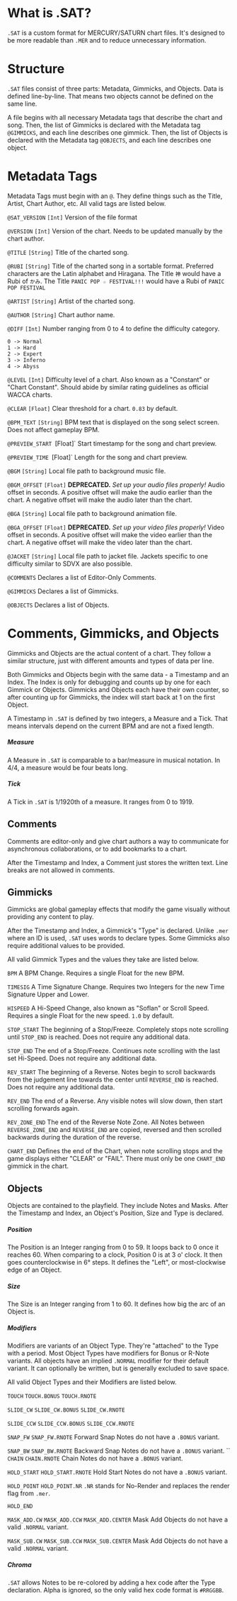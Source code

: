 # What is .SAT?
`.SAT` is a custom format for MERCURY/SATURN chart files. It's designed to be more readable than `.MER` and to reduce unnecessary information.
# Structure
`.SAT` files consist of three parts: Metadata, Gimmicks, and Objects.
Data is defined line-by-line. That means two objects cannot be defined on the same line.

A file begins with all necessary Metadata tags that describe the chart and song.
Then, the list of Gimmicks is declared with the Metadata tag `@GIMMICKS`, and each line describes one gimmick.
Then, the list of Objects is declared with the Metadata tag `@OBJECTS`, and each line describes one object.

# Metadata Tags
Metadata Tags must begin with an `@`. They define things such as the Title, Artist, Chart Author, etc. All valid tags are listed below.

`@SAT_VERSION` `[Int]`
	Version of the file format

`@VERSION` `[Int]`
	Version of the chart. Needs to be updated manually by the chart author.

`@TITLE` `[String]`
	Title of the charted song.

`@RUBI` `[String]`
	Title of the charted song in a sortable format. Preferred characters are the Latin alphabet and Hiragana. The Title `神` would have a Rubi of `かみ`. The Title `PANIC POP ☆ FESTIVAL!!!` would have a Rubi of `PANIC POP FESTIVAL`

`@ARTIST` `[String]`
	Artist of the charted song.

`@AUTHOR` `[String]`
	Chart author name.

`@DIFF` `[Int]`
	Number ranging from 0 to 4 to define the difficulty category.
	
	0 -> Normal
	1 -> Hard
	2 -> Expert
	3 -> Inferno
	4 -> Abyss

`@LEVEL` `[Int]`
	Difficulty level of a chart. Also known as a "Constant" or "Chart Constant".
	Should abide by similar rating guidelines as official WACCA charts.

`@CLEAR` `[Float]`
	Clear threshold for a chart. `0.83` by default.

`@BPM_TEXT` `[String]`
	BPM text that is displayed on the song select screen. Does not affect gameplay BPM.

`@PREVIEW_START `[Float]`
	Start timestamp for the song and chart preview.

`@PREVIEW_TIME `[Float]`
	Length for the song and chart preview.

`@BGM` `[String]`
	Local file path to background music file.

`@BGM_OFFSET` `[Float]`
	**DEPRECATED.** *Set up your audio files properly!*
	Audio offset in seconds. 
	A positive offset will make the audio earlier than the chart.
	A negative offset will make the audio later than the chart.

`@BGA` `[String]`
	Local file path to background animation file.

`@BGA_OFFSET` `[Float]`
	**DEPRECATED.** *Set up your video files properly!*
	Video offset in seconds. 
	A positive offset will make the video earlier than the chart.
	A negative offset will make the video later than the chart.

`@JACKET` `[String]`
	Local file path to jacket file. Jackets specific to one difficulty similar to SDVX are also possible.

`@COMMENTS`
	Declares a list of Editor-Only Comments.

`@GIMMICKS`
	 Declares a list of Gimmicks.

`@OBJECTS`
	Declares a list of Objects.

# Comments, Gimmicks, and Objects
Gimmicks and Objects are the actual content of a chart. They follow a similar structure, just with different amounts and types of data per line.

Both Gimmicks and Objects begin with the same data - a Timestamp and an Index.
The Index is only for debugging and counts up by one for each Gimmick or Objects. Gimmicks and Objects each have their own counter, so after counting up for Gimmicks, the index will start back at 1 on the first Object.

A Timestamp in `.SAT` is defined by two integers, a Measure and a Tick.
That means intervals depend on the current BPM and are not a fixed length.
##### Measure
A Measure in `.SAT` is comparable to a bar/measure in musical notation.
In 4/4, a measure would be four beats long. 

##### Tick
A Tick in `.SAT` is 1/1920th of a measure. It ranges from 0 to 1919.

## Comments
Comments are editor-only and give chart authors a way to communicate for asynchronous collaborations, or to add bookmarks to a chart.

After the Timestamp and Index, a Comment just stores the written text. Line breaks are not allowed in comments.
## Gimmicks
Gimmicks are global gameplay effects that modify the game visually without providing any content to play.

After the Timestamp and Index, a Gimmick's "Type" is declared. Unlike `.mer` where an ID is used, `.SAT` uses words to declare types. Some Gimmicks also require additional values to be provided.

All valid Gimmick Types and the values they take are listed below.

`BPM`
	A BPM Change. Requires a single Float for the new BPM.

`TIMESIG`
	 A Time Signature Change. Requires two Integers for the new Time Signature Upper and Lower.

`HISPEED`
	A Hi-Speed Change, also known as "Soflan" or Scroll Speed. Requires a single Float for the new speed. `1.0` by default.

`STOP_START`
	The beginning of a Stop/Freeze. Completely stops note scrolling until `STOP_END` is reached. Does not require any additional data.

`STOP_END`
	The end of a Stop/Freeze. Continues note scrolling with the last set Hi-Speed.
	Does not require any additional data.

`REV_START`
	The beginning of a Reverse. Notes begin to scroll backwards from the judgement line towards the center until `REVERSE_END` is reached.
	Does not require any additional data.

`REV_END`
	The end of a Reverse. Any visible notes will slow down, then start scrolling forwards again.

`REV_ZONE_END`
	The end of the Reverse Note Zone. All Notes between `REVERSE_ZONE_END` and `REVERSE_END` are copied, reversed and then scrolled backwards during the duration of the reverse.

`CHART_END`
	 Defines the end of the Chart, when note scrolling stops and the game displays either "CLEAR" or "FAIL". There must only be one `CHART_END` gimmick in the chart.

## Objects
Objects are contained to the playfield. They include Notes and Masks.
After the Timestamp and Index, an Object's Position, Size and Type is declared.

##### Position
The Position is an Integer ranging from 0 to 59. It loops back to 0 once it reaches 60.
When comparing to a clock, Position 0 is at 3 o' clock. It then goes counterclockwise in 6° steps. It defines the "Left", or most-clockwise edge of an Object.

##### Size
The Size is an Integer ranging from 1 to 60. It defines how big the arc of an Object is.

##### Modifiers 
Modifiers are variants of an Object Type. They're "attached" to the Type with a period.
Most Object Types have modifiers for Bonus or R-Note variants.
All objects have an implied `.NORMAL` modifier for their default variant. It can optionally be written, but is generally excluded to save space.

All valid Object Types and their Modifiers are listed below.

`TOUCH`
`TOUCH.BONUS`
`TOUCH.RNOTE`

`SLIDE_CW`
`SLIDE_CW.BONUS`
`SLIDE_CW.RNOTE`

`SLIDE_CCW`
`SLIDE_CCW.BONUS`
`SLIDE_CCW.RNOTE`

`SNAP_FW`
`SNAP_FW.RNOTE`
	Forward Snap Notes do not have a `.BONUS` variant.

`SNAP_BW`
`SNAP_BW.RNOTE`
	Backward Snap Notes do not have a `.BONUS` variant.
``
`CHAIN`
`CHAIN.RNOTE`
	Chain Notes do not have a `.BONUS` variant.

`HOLD_START`
`HOLD_START.RNOTE`
	Hold Start Notes do not have a `.BONUS` variant.

`HOLD_POINT`
`HOLD_POINT.NR`
	 `.NR` stands for No-Render and replaces the render flag from `.mer`.

`HOLD_END`

`MASK_ADD.CW`
`MASK_ADD.CCW`
`MASK_ADD.CENTER`
	Mask Add Objects do not have a valid `.NORMAL` variant.

`MASK_SUB.CW`
`MASK_SUB.CCW`
`MASK_SUB.CENTER`
	Mask Add Objects do not have a valid `.NORMAL` variant.
##### Chroma
`.SAT` allows Notes to be re-colored by adding a hex code after the Type declaration.
Alpha is ignored, so the only valid hex code format is `#RRGGBB`.

